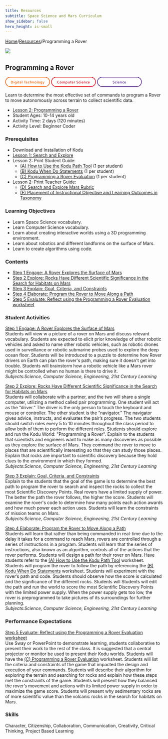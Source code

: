 ```yaml
---
title: Resources
subtitle: Space Science and Mars Curriculum
show_sidebar: false
hero_height: is-small
---
```


[Home](..)/[Resources](.)/Programming a Rover

[![](https://www.kodugamelab.com/API/Thumbnail?world=cEZQ2Vm-50izIKsKd0M5kg==)](https://worlds.kodugamelab.com/world/cEZQ2Vm-50izIKsKd0M5kg==)

## Programming a Rover
![Digital Technology](dt.png) ![Computer Science](cs.png) ![Science](s.png)

Learn to determine the most effective set of commands to program a Rover to move autonomously across terrain to collect scientific data.

* [Lesson 2: Programming a Rover](Level_2_Programming_a_Rover_Lesson.pdf)
* Student Ages: 10-14 years old
* Activity Time: 2 days (120 minutes) 
* Activity Level: Beginner Coder

### Prerequisites
* Download and Installation of Kodu
* [Lesson 1: Search and Explore](search_and_explore_mars)
* Lesson 2: Print Student Guide:  
  * [(A) How to Use the Kodu Path Tool](Level_2_Programming_a_Rover_Lesson.pdf#page=8) (1 per student)
  * [(B) Kodu When Do Statements](Level_2_Programming_a_Rover_Lesson.pdf#page=9) (1 per student)
  * [(C)  Programming a Rover Evaluation](Level_2_Programming_a_Rover_Lesson.pdf#page=10) (1 per student)
* Lesson 2: Print Teacher Guide:
  * [(D) Search and Explore Mars Rubric](Level_2_Programming_a_Rover_Lesson.pdf#page=11)
  * [(E) Placement of Instructional Objective and Learning Outcomes in Taxonomy](Level_2_Programming_a_Rover_Lesson.pdf#page=12)

### Learning Objectives
* Learn Space Science vocabulary.
* Learn Computer Science vocabulary.
* Learn about creating interactive worlds using a 3D programming environment.
* Learn about robotics and different landforms on the surface of Mars.
* Learn to create algorithms using code.

### Contents
* [Step 1 Engage: A Rover Explores the Surface of Mars](Level_2_Programming_a_Rover_Lesson.pdf#page=5)
* [Step 2 Explore: Rocks Have Different Scientific Significance in the Search for Habitats on Mars](Level_2_Programming_a_Rover_Lesson.pdf#page=6)
* [Step 3 Explain: Goal, Criteria, and Constraints](Level_2_Programming_a_Rover_Lesson.pdf#page=7)
* [Step 4 Elaborate: Program the Rover to Move Along a Path](Level_2_Programming_a_Rover_Lesson.pdf#page=8)
* [Step 5 Evaluate: Reflect using the Programming a Rover Evaluation worksheet](Level_2_Programming_a_Rover_Lesson.pdf#page=9)

### Student Activities
[Step 1 Engage: A Rover Explores the Surface of Mars](Level_2_Programming_a_Rover_Lesson.pdf#page=5)<br>
Students will view w a picture of a rover on Mars and discuss relevant vocabulary. Students are expected to elicit prior knowledge of other robotic vehicles and asked to name other robotic vehicles, such as robotic drones used in surveillance or robotic submarine probes used to explore the deep ocean floor. Students will be introduced to a puzzle to determine how Rover drivers on Earth can plan the rover's path, making sure it doesn't get into trouble. Students will brainstorm how a robotic vehicle like a Mars rover might be controlled when no human is there to drive it.<br>
*Subjects:Science, Computer Science, Engineering, 21st Century Learning*

[Step 2 Explore: Rocks Have Different Scientific Significance in the Search for Habitats on Mars](Level_2_Programming_a_Rover_Lesson.pdf#page=6)<br>
Students will collaborate with a partner, and the two will share a single computer, utilizing a method called pair programming. One student will act as the “driver.” The driver is the only person to touch the keyboard and mouse or controller. The other student is the “navigator.” The navigator gives advice, instructs, and evaluates the pair’s progress. The two students should switch roles every 5 to 10 minutes throughout the class period to allow both of them to perform the different roles. Students should explore and run the Kodu World: "Programming a Rover".  Explain to the students that scientists and engineers want to make as many discoveries as possible as they explore the surface of Mars. They command the rover to move to places that are scientifically interesting so that they can study those places. Explain that rocks are important to scientific discovery because they hold clues to the environment in which they formed.<br>
*Subjects:Science, Computer Science, Engineering, 21st Century Learning*

[Step 3 Explain: Goal, Criteria, and Constraints](Level_2_Programming_a_Rover_Lesson.pdf#page=7)<br>
Explain to the students that the goal of the game is to determine the best path to program the rover to search and inspect the rocks to collect the most Scientific Discovery Points. Real rovers have a limited supply of power. The better the path the rover follows, the higher the score. Students will examine the rover's code to determine how many points each action awards and how much power each action uses. Students will learn the constraints of mission teams on Mars.<br>
*Subjects:Science, Computer Science, Engineering, 21st Century Learning*

[Step 4 Elaborate: Program the Rover to Move Along a Path](Level_2_Programming_a_Rover_Lesson.pdf#page=8)<br>
Students will learn that rather than being commanded in real-time due to the delay it takes for a command to reach Mars, rovers are controlled through a series of instructions in a program. Students will learn that the series of instructions, also known as an algorithm, controls all of the actions that the rover performs.  Students will design a path for their rover on Mars. Have students refer to the [(A) How to Use the Kodu Path Tool](Level_2_Programming_a_Rover_Lesson.pdf#page=8) worksheet. Students will program the rover to follow the path by referencing the [(B) Kodu When Do Statements](Level_2_Programming_a_Rover_Lesson.pdf#page=9) worksheet. Students will experiment with the rover’s path and code. Students should observe how the score is calculated and the significance of the different rocks. Students will Students will edit the path and run the world to score the most Scientific Discovery Points with the limited power supply. When the power supply gets too low, the rover is preprogrammed to take pictures of its surroundings for further planning.<br>
*Subjects:Science, Computer Science, Engineering, 21st Century Learning*

### Performance Expectations
[Step 5 Evaluate: Reflect using the Programming a Rover Evaluation worksheet](Level_2_Programming_a_Rover_Lesson.pdf#page=9)<br>
Use Sway or PowerPoint to demonstrate learning, students collaborative to present their work to the rest of the class. It is suggested that a central projector or monitor be used to present their Kodu worlds. Students will have the [(C) Programming a Rover Evaluation](Level_2_Programming_a_Rover_Lesson.pdf#page=10) worksheet. Students will list the criteria and constraints of the game that impacted the design and execution of your commands. Students will describe their algorithm for exploring the terrain and searching for rocks and explain how these steps met the constraints of the game. Students will present how they balanced the rover’s movement and actions with its limited power supply in order to maximize the game score. Students will present why sedimentary rocks are of more scientific value than the volcanic rocks in the search for habitats on Mars.

### Skills
Character,
Citizenship,
Collaboration,
Communication,
Creativity,
Critical Thinking,
Project Based Learning


